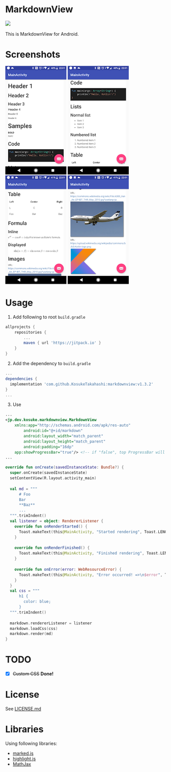 # MarkdownView
[![](https://jitpack.io/v/KosukeTakahashi/markdownview.svg)](https://jitpack.io/#KosukeTakahashi/markdownview)

This is MarkdownView for Android.

# Screenshots
![img](images/1.png)
![img](images/2.png)
![img](images/3.png)
![img](images/4.png)

# Usage
1. Add following to root `build.gradle`
```groovy
allprojects {
	repositories {
		...
		maven { url 'https://jitpack.io' }
	}
}
```

2. Add the dependency to `build.gradle`
```groovy
...
dependencies {
  implementation 'com.github.KosukeTakahashi:markdownview:v1.3.2'
}
...
```

3. Use
```xml
...
<jp.dev.kosuke.markdownview.MarkdownView
	xmlns:app="http://schemas.android.com/apk/res-auto"
        android:id="@+id/markdown"
        android:layout_width="match_parent"
        android:layout_height="match_parent"
        android:padding="16dp"
	app:showProgressBar="true"/> <!-- if "false", top ProgressBar will not be shown. -->
...
```

```kotlin
override fun onCreate(savedInstanceState: Bundle?) {
  super.onCreate(savedInstanceState)
  setContentView(R.layout.activity_main)

  val md = """
      # Foo
      Bar
      **Baz**
      ...
  """.trimIndent()
  val listener = object: RendererListener {
    override fun onRenderStarted() {
      Toast.makeText(this@MainActivity, "Started rendering", Toast.LENGTH_SHORT).show()
    }
	    
    override fun onRenderFinished() {
      Toast.makeText(this@MainActivity, "Finished rendering", Toast.LENGTH_SHORT).show()
    }
	    
    override fun onError(error: WebResourceError) {
      Toast.makeText(this@MainActivity, "Error occurred! =>\n$error", Toast.LENGTH_LONG).show()
    }
  }
  val css = """
      h1 {
        color: blue;
      }
  """.trimIndent()
  
  markdown.rendererListener = listener
  markdown.loadCss(css)
  markdown.render(md)
}
```

# TODO
- [x] ~~Custom CSS~~ **Done!**

# License
See [LICENSE.md](LICENSE.md)

# Libraries
Using following libraries:
- [marked.js](https://github.com/markedjs/marked)
- [highlight.js](https://github.com/isagalaev/highlight.js)
- [MathJax](https://github.com/mathjax/MathJax)
